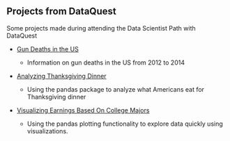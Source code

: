 ## Projects from DataQuest 

Some projects made during attending the Data Scientist Path with DataQuest 

* [Gun Deaths in the US](https://github.com/helmutd/dataquest/blob/master/Exploring%20Gun%20Deaths%20in%20the%20US.ipynb)
	* Information on gun deaths in the US from 2012 to 2014  
	
* [Analyzing Thanksgiving Dinner](https://github.com/helmutd/dataquest/blob/master/Analyzing%20Thanksgiving%20Dinner.ipynb)
	* Using the pandas package to analyze what Americans eat for Thanksgiving dinner

* [Visualizing Earnings Based On College Majors](https://github.com/helmutd/dataquest/blob/master/Visualizing%20Earnings%20Based%20on%20College%20Majors.ipynb)
	* Using the pandas plotting functionality to explore data quickly using visualizations.
